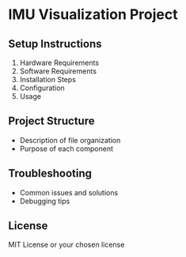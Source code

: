# IMU Visualization Project

## Setup Instructions
1. Hardware Requirements
2. Software Requirements
3. Installation Steps
4. Configuration
5. Usage

## Project Structure
- Description of file organization
- Purpose of each component

## Troubleshooting
- Common issues and solutions
- Debugging tips

## License
MIT License or your chosen license